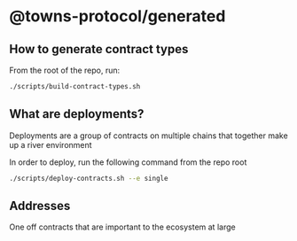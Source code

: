 # @towns-protocol/generated

## How to generate contract types

From the root of the repo, run:

```bash
./scripts/build-contract-types.sh
```

## What are deployments?

Deployments are a group of contracts on multiple chains that together make up a river environment

In order to deploy, run the following command from the repo root

```bash
./scripts/deploy-contracts.sh --e single
```

## Addresses

One off contracts that are important to the ecosystem at large